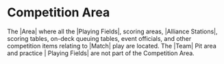 # Competition Area

The |Area| where all the |Playing Fields|, scoring areas, |Alliance Stations|,
scoring tables, on-deck queuing tables, event officials, and other competition
items relating to |Match| play are located. The |Team| Pit area and practice |
Playing Fields| are not part of the Competition Area.
